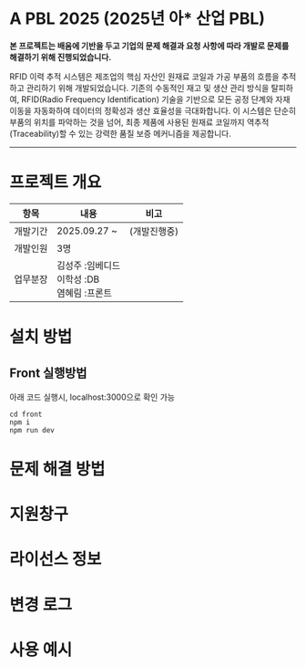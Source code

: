 # A PBL 2025 (2025년 아* 산업 PBL)

**본 프로젝트는 배움에 기반을 두고 기업의 문제 해결과 요청 사항에 따라 개발로 문제를 해결하기 위해 진행되었습니다.**

RFID 이력 추적 시스템은 제조업의 핵심 자산인 원재료 코일과 가공 부품의 흐름을 추적하고 관리하기 위해 개발되었습니다. 
기존의 수동적인 재고 및 생산 관리 방식을 탈피하여, RFID(Radio Frequency Identification) 기술을 기반으로 모든 공정 단계와 자재 이동을 자동화하여 데이터의 정확성과 생산 효율성을 극대화합니다. 
이 시스템은 단순히 부품의 위치를 파악하는 것을 넘어, 최종 제품에 사용된 원재료 코일까지 역추적(Traceability)할 수 있는 강력한 품질 보증 메커니즘을 제공합니다.


----
# 프로젝트 개요
| 항목  |      내용      |      비고      |
|------|---------------|---------------|
|개발기간|2025.09.27 ~   |   (개발진행중)   |
|개발인원|       3명      |               |
|업무분장|김성주  :임베디드 </br> 이학성  :DB </br> 염혜림  :프론트 </br>|               |


# 설치 방법
## Front 실행방법
아래 코드 실행시, localhost:3000으로 확인 가능
```
cd front
npm i
npm run dev
```

# 문제 해결 방법

# 지원창구

# 라이선스 정보

# 변경 로그

# 사용 예시
